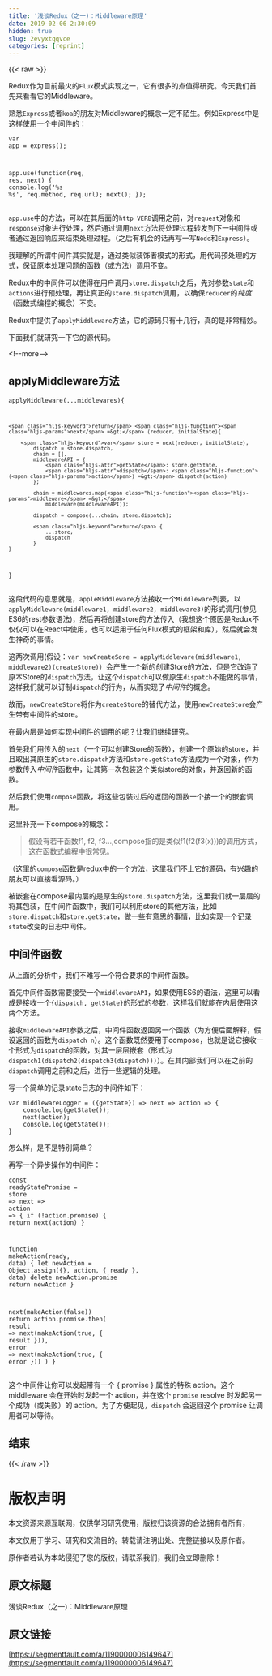```yaml
---
title: '浅谈Redux（之一)：Middleware原理' 
date: 2019-02-06 2:30:09
hidden: true
slug: 2evyxtqqvce
categories: [reprint]
---
```


{{< raw >}}

                    
<p>Redux作为目前最火的<code>Flux</code>模式实现之一，它有很多的点值得研究。今天我们首先来看看它的Middleware。</p>
<p>熟悉<code>Express</code>或者<code>koa</code>的朋友对Middleware的概念一定不陌生。例如Express中是这样使用一个中间件的：</p>
<div class="widget-codetool" style="display:none;">
      <div class="widget-codetool--inner">
      <span class="selectCode code-tool" data-toggle="tooltip" data-placement="top" title="" data-original-title="全选"></span>
      <span type="button" class="copyCode code-tool" data-toggle="tooltip" data-placement="top" data-clipboard-text="var app = express();

app.use(function(req, res, next) {
  console.log('%s %s', req.method, req.url);
  next();
});
" title="" data-original-title="复制"></span>
      <span type="button" class="saveToNote code-tool" data-toggle="tooltip" data-placement="top" title="" data-original-title="放进笔记"></span>
      </div>
      </div><pre class="hljs javascript"><code><span class="hljs-keyword">var</span> app = express();

app.use(<span class="hljs-function"><span class="hljs-keyword">function</span>(<span class="hljs-params">req, res, next</span>) </span>{
  <span class="hljs-built_in">console</span>.log(<span class="hljs-string">'%s %s'</span>, req.method, req.url);
  next();
});
</code></pre>
<p><code>app.use</code>中的方法，可以在其后面的<code>http VERB</code>调用之前，对<code>request</code>对象和<code>response</code>对象进行处理，然后通过调用<code>next</code>方法将处理过程转发到下一中间件或者通过返回响应来结束处理过程。（之后有机会的话再写一写<code>Node</code>和<code>Express</code>）。</p>
<p>我理解的所谓中间件其实就是，通过类似装饰者模式的形式，用代码预处理的方式，保证原本处理问题的函数（或方法）调用不变。</p>
<p>Redux中的中间件可以使得在用户调用<code>store.dispatch</code>之后，先对参数<code>state</code>和<code>actions</code>进行预处理，再让真正的<code>store.dispatch</code>调用，以确保<code>reducer</code>的<em>纯度</em>（函数式编程的概念）不变。</p>
<p>Redux中提供了<code>applyMiddleware</code>方法，它的源码只有十几行，真的是非常精妙。</p>
<p>下面我们就研究一下它的源代码。</p>
<p>&lt;!--more--&gt;</p>
<h2 id="articleHeader0">applyMiddleware方法</h2>
<div class="widget-codetool" style="display:none;">
      <div class="widget-codetool--inner">
      <span class="selectCode code-tool" data-toggle="tooltip" data-placement="top" title="" data-original-title="全选"></span>
      <span type="button" class="copyCode code-tool" data-toggle="tooltip" data-placement="top" data-clipboard-text="applyMiddleware(...middlewares){
    
    return next => (reducer, initialState){
       
        var store = next(reducer, initialState),
            dispatch = store.dispatch,
            chain = [],
            middlewareAPI = {
                getState: store.getState,
                dispatch: (action) => dispatch(action)
            };
            
            chain = middlewares.map(middleware =>
                middleware(middlewareAPI));
            
            dispatch = compose(...chain, store.dispatch);
            
            return {
                ...store,
                dispatch
            }
    }
}
" title="" data-original-title="复制"></span>
      <span type="button" class="saveToNote code-tool" data-toggle="tooltip" data-placement="top" title="" data-original-title="放进笔记"></span>
      </div>
      </div><pre class="hljs javascript"><code>applyMiddleware(...middlewares){
    
    <span class="hljs-keyword">return</span> <span class="hljs-function"><span class="hljs-params">next</span> =&gt;</span> (reducer, initialState){
       
        <span class="hljs-keyword">var</span> store = next(reducer, initialState),
            dispatch = store.dispatch,
            chain = [],
            middlewareAPI = {
                <span class="hljs-attr">getState</span>: store.getState,
                <span class="hljs-attr">dispatch</span>: <span class="hljs-function">(<span class="hljs-params">action</span>) =&gt;</span> dispatch(action)
            };
            
            chain = middlewares.map(<span class="hljs-function"><span class="hljs-params">middleware</span> =&gt;</span>
                middleware(middlewareAPI));
            
            dispatch = compose(...chain, store.dispatch);
            
            <span class="hljs-keyword">return</span> {
                ...store,
                dispatch
            }
    }
}
</code></pre>
<p>这段代码的意思就是，<code>appleMiddleware</code>方法接收一个<code>Middleware</code>列表，以<code>applyMiddleware(middleware1, middleware2, middleware3)</code>的形式调用(参见ES6的rest参数语法)，然后再将创建store的方法传入（我想这个原因是Redux不仅仅可以在React中使用，也可以适用于任何Flux模式的框架和库），然后就会发生神奇的事情。</p>
<p>这两次调用(假设：<code>var newCreateSore = applyMiddleware(middleware1, middleware2)(createStore)</code>）会产生一个新的创建Store的方法，但是它改造了原本Store的<code>dispatch</code>方法，让这个<code>dispatch</code>可以做原生<code>dispatch</code>不能做的事情，这样我们就可以订制<code>dispatch</code>的行为，从而实现了<em>中间件</em>的概念。</p>
<p>故而，<code>newCreateStore</code>将作为<code>createStore</code>的替代方法，使用<code>newCreateStore</code>会产生带有中间件的store。</p>
<p>在最内层是如何实现中间件的调用的呢？让我们继续研究。</p>
<p>首先我们用传入的<code>next</code>（一个可以创建Store的函数），创建一个原始的store，并且取出其原生的<code>store.dispatch</code>方法和<code>store.getState</code>方法成为一个对象，作为参数传入<em>中间件</em>函数中，让其第一次包装这个类似store的对象，并返回新的函数。</p>
<p>然后我们使用<code>compose</code>函数，将这些包装过后的返回的函数一个接一个的嵌套调用。</p>
<p>这里补充一下compose的概念：</p>
<blockquote><p>假设有若干函数f1, f2, f3...,compose指的是类似f1(f2(f3(x)))的调用方式，这在函数式编程中很常见。</p></blockquote>
<p>（这里的<code>compose</code>函数是redux中的一个方法，这里我们不上它的源码，有兴趣的朋友可以直接看源码。）</p>
<p>被嵌套在compose最内层的是原生的<code>store.dispatch</code>方法，这里我们就一层层的将其包装，在中间件函数中，我们可以利用store的其他方法，比如<code>store.dispatch</code>和<code>store.getState</code>，做一些有意思的事情，比如实现一个记录<code>state</code>改变的日志中间件。</p>
<h2 id="articleHeader1">中间件函数</h2>
<p>从上面的分析中，我们不难写一个符合要求的中间件函数。</p>
<p>首先中间件函数需要接受一个<code>middlewareAPI</code>，如果使用ES6的语法，这里可以看成是接收一个<code>{dispatch, getState}</code>的形式的参数，这样我们就能在内层使用这两个方法。</p>
<p>接收<code>middlewareAPI</code>参数之后，中间件函数返回另一个函数（为方便后面解释，假设返回的函数为<code>dispatch n</code>）。这个函数既然要用于compose，也就是说它接收一个形式为<code>dispatch</code>的函数，对其一层层嵌套（形式为<code>dispatch1(dispatch2(dispatch3(dispatch)))</code>）。在其内部我们可以在之前的<code>dispatch</code>调用之前和之后，进行一些逻辑的处理。</p>
<p>写一个简单的记录state日志的中间件如下：</p>
<div class="widget-codetool" style="display:none;">
      <div class="widget-codetool--inner">
      <span class="selectCode code-tool" data-toggle="tooltip" data-placement="top" title="" data-original-title="全选"></span>
      <span type="button" class="copyCode code-tool" data-toggle="tooltip" data-placement="top" data-clipboard-text="var middlewareLogger = ({getState}) => next => action => {
    console.log(getState());
    next(action);
    console.log(getState());
}
" title="" data-original-title="复制"></span>
      <span type="button" class="saveToNote code-tool" data-toggle="tooltip" data-placement="top" title="" data-original-title="放进笔记"></span>
      </div>
      </div><pre class="hljs javascript"><code><span class="hljs-keyword">var</span> middlewareLogger = <span class="hljs-function">(<span class="hljs-params">{getState}</span>) =&gt;</span> next =&gt; <span class="hljs-function"><span class="hljs-params">action</span> =&gt;</span> {
    <span class="hljs-built_in">console</span>.log(getState());
    next(action);
    <span class="hljs-built_in">console</span>.log(getState());
}
</code></pre>
<p>怎么样，是不是特别简单？</p>
<p>再写一个异步操作的中间件：</p>
<div class="widget-codetool" style="display:none;">
      <div class="widget-codetool--inner">
      <span class="selectCode code-tool" data-toggle="tooltip" data-placement="top" title="" data-original-title="全选"></span>
      <span type="button" class="copyCode code-tool" data-toggle="tooltip" data-placement="top" data-clipboard-text="const readyStatePromise = store => next => action => {
  if (!action.promise) {
    return next(action)
  }

  function makeAction(ready, data) {
    let newAction = Object.assign({}, action, { ready }, data)
    delete newAction.promise
    return newAction
  }

  next(makeAction(false))
  return action.promise.then(
    result => next(makeAction(true, { result })),
    error => next(makeAction(true, { error }))
  )
}
" title="" data-original-title="复制"></span>
      <span type="button" class="saveToNote code-tool" data-toggle="tooltip" data-placement="top" title="" data-original-title="放进笔记"></span>
      </div>
      </div><pre class="hljs typescript"><code><span class="hljs-keyword">const</span> readyStatePromise = <span class="hljs-function"><span class="hljs-params">store</span> =&gt;</span> next =&gt; <span class="hljs-function"><span class="hljs-params">action</span> =&gt;</span> {
  <span class="hljs-keyword">if</span> (!action.promise) {
    <span class="hljs-keyword">return</span> next(action)
  }

  <span class="hljs-function"><span class="hljs-keyword">function</span> <span class="hljs-title">makeAction</span>(<span class="hljs-params">ready, data</span>) </span>{
    <span class="hljs-keyword">let</span> newAction = <span class="hljs-built_in">Object</span>.assign({}, action, { ready }, data)
    <span class="hljs-keyword">delete</span> newAction.promise
    <span class="hljs-keyword">return</span> newAction
  }

  next(makeAction(<span class="hljs-literal">false</span>))
  <span class="hljs-keyword">return</span> action.promise.then(
    <span class="hljs-function"><span class="hljs-params">result</span> =&gt;</span> next(makeAction(<span class="hljs-literal">true</span>, { result })),
    <span class="hljs-function"><span class="hljs-params">error</span> =&gt;</span> next(makeAction(<span class="hljs-literal">true</span>, { error }))
  )
}
</code></pre>
<p>这个中间件让你可以发起带有一个 { promise } 属性的特殊 action。这个 middleware 会在开始时发起一个 action，并在这个 <code>promise</code> resolve 时发起另一个成功（或失败）的 action。为了方便起见，<code>dispatch</code> 会返回这个 promise 让调用者可以等待。</p>
<h2 id="articleHeader2">结束</h2>

                
{{< /raw >}}

# 版权声明
本文资源来源互联网，仅供学习研究使用，版权归该资源的合法拥有者所有，

本文仅用于学习、研究和交流目的。转载请注明出处、完整链接以及原作者。

原作者若认为本站侵犯了您的版权，请联系我们，我们会立即删除！

## 原文标题
浅谈Redux（之一)：Middleware原理

## 原文链接
[https://segmentfault.com/a/1190000006149647](https://segmentfault.com/a/1190000006149647)

